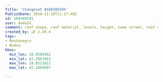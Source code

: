 ```yaml
---
Title: 'Changeset #160389285'
PublishDate: 2024-12-19T11:17:40Z
id: 160389285
user: dada24
comment: roof shape, roof material, levels, height, name street, roof colour
created_by: iD 2.30.4
tags:
- Montenegro
- Budva
bbox:
  min_lon: 18.8509452
  min_lat: 42.2867663
  max_lon: 18.8511822
  max_lat: 42.2869997

---
```

